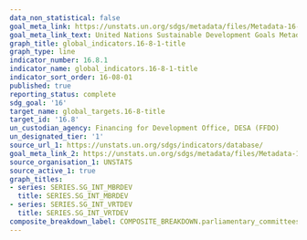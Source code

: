```yaml
---
data_non_statistical: false
goal_meta_link: https://unstats.un.org/sdgs/metadata/files/Metadata-16-08-01.pdf
goal_meta_link_text: United Nations Sustainable Development Goals Metadata (pdf 1361kB)
graph_title: global_indicators.16-8-1-title
graph_type: line
indicator_number: 16.8.1
indicator_name: global_indicators.16-8-1-title
indicator_sort_order: 16-08-01
published: true
reporting_status: complete
sdg_goal: '16'
target_name: global_targets.16-8-title
target_id: '16.8'
un_custodian_agency: Financing for Development Office, DESA (FFDO)
un_designated_tier: '1'
source_url_1: https://unstats.un.org/sdgs/indicators/database/
goal_meta_link_2: https://unstats.un.org/sdgs/metadata/files/Metadata-16-08-01.pdf
source_organisation_1: UNSTATS
source_active_1: true
graph_titles:
- series: SERIES.SG_INT_MBRDEV
  title: SERIES.SG_INT_MBRDEV
- series: SERIES.SG_INT_VRTDEV
  title: SERIES.SG_INT_VRTDEV
composite_breakdown_label: COMPOSITE_BREAKDOWN.parliamentary_committees
---
```

